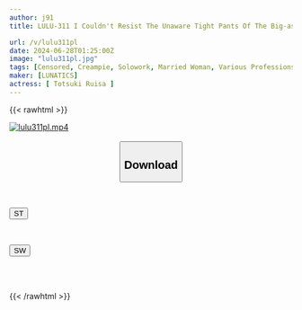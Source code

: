 ```yaml
---
author: j91
title: LULU-311 I Couldn't Resist The Unaware Tight Pants Of The Big-assed Volunteer Wife Who Came To Support The Shut-in, So I Immediately Fucked Her With My Big Dick And Shook Her Ass, And She Had A Convulsive Vaginal Orgasm And I Was Milked For Creampies Over And Over Again. Ruisa Tsukizuki

url: /v/lulu311pl
date: 2024-06-28T01:25:00Z
image: "lulu311pl.jpg"
tags: [Censored, Creampie, Solowork, Married Woman, Various Professions, Huge Butt	]
maker: [LUNATICS]
actress: [ Totsuki Ruisa ]
---
```



{{< rawhtml >}}

<div class="video" data-videoid="MXOBVdlXGmhmJoy">
    <a href="javascript:;">
        <img src="/v/lulu311pl/lulu311pl.jpg" width="WIDTH" height="HEIGHT" alt="lulu311pl.mp4" loading="lazy">
    </a>
</div>

<script type="text/javascript" src="https://j91.asia/asset/on-demand-st.js"></script>

<br>
  <link rel="stylesheet" href="https://j91.asia/asset/bs5.css">
  
  <center>
  <button class="btn btn-primary" type="button" data-bs-toggle="collapse" data-bs-target=".multi-collapse" aria-expanded="false" aria-controls="multiCollapseExample1 multiCollapseExample2"><h2>Download</h2></button></center>
</p>
<div class="row">
  <div class="col">
    <div class="collapse multi-collapse" id="multiCollapseExample1">
      <div class="card card-body">
	      	      <br>
<div class="buttons">  
<p><a href="/v/lulu311pl/st.html" target="_blank"><button class="btn-hover color-3"><i class="fa fa-download"></i> ST</button></a></p></div>
    </div>
  </div>
</div>
  <div class="col">
    <div class="collapse multi-collapse" id="multiCollapseExample2">
      <div class="card card-body">
	      <br>
<div class="buttons">
<p><a href="/v/lulu311pl/sw.html" target="_blank"><button class="btn-hover color-2"><i class="fa fa-download"></i> SW</button></a></p></div>
<br><br>
      </div>
    </div>
  </div>
</div>

{{< /rawhtml >}}